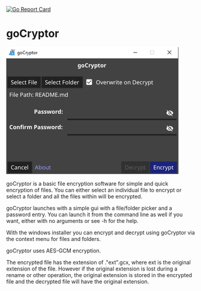 [![Go Report Card](https://goreportcard.com/badge/github.com/deranjer/goCryptor)](https://goreportcard.com/report/github.com/deranjer/goCryptor)
# goCryptor

![goCryptor Screenshot](resources/goCryptor_screen.png)

goCryptor is a basic file encryption software for simple and quick encryption of files.  You can either select an individual file to encrypt or select a folder and all the files within will be encrypted.

goCryptor launches with a simple gui with a file/folder picker and a password entry.  You can launch it from the command line as well if you want, either with no arguments or see -h for the help.

With the windows installer you can encrypt and decrypt using goCryptor via the context menu for files and folders.

goCryptor uses AES-GCM encryption.

The encrypted file has the extension of ."ext".gcx, where ext is the original extension of the file.  However if the original extension is lost during a rename or other operation, the original extension is stored in the encrypted file and the decrypted file will have the original extension.
